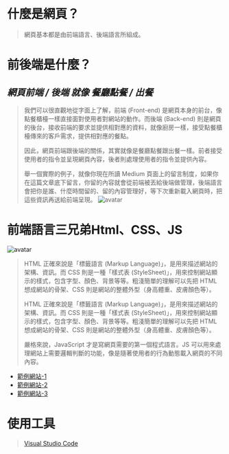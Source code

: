 # 什麼是網頁？
>
> 網頁基本都是由前端語言、後端語言所組成。
>
>
# 前後端是什麼？
>
## __*網頁前端 / 後端 就像 餐廳點餐 / 出餐*__
>
>我們可以很直觀地從字面上了解，前端 (Front-end) 是網頁本身的前台，像點餐櫃檯一樣直接面對使用者對網站的動作。而後端 (Back-end) 則是網頁的後台，接收前端的要求並提供相對應的資料，就像廚房一樣，接受點餐櫃檯傳來的客戶需求，提供相對應的餐點。
>
>因此，網頁前端跟後端的關係，其實就像是餐廳點餐跟出餐一樣。前者接受使用者的指令並呈現網頁內容，後者則處理使用者的指令並提供內容。
>
>舉一個實際的例子，就像你現在所讀 Medium 頁面上的留言制度，如果你在這篇文章底下留言，你留的內容就會從前端被丟給後端做管理，後端語言會把你是誰、什麼時間留的、留的內容管理好，等下次重新載入網頁時，把這些資訊再送給前端呈現。
![avatar](https://cdn-images-1.medium.com/max/1000/1*DMLL29PVpc2xBW3Aeq-RIg.jpeg)
>
>
# 前端語言三兄弟Html、CSS、JS
>
![avatar](https://i.imgur.com/GIqgBgG.jpg)
>
>HTML 正確來說是「標籤語言 (Markup Language)」，是用來描述網站的架構、資訊。而 CSS 則是一種「樣式表 (StyleSheet)」，用來控制網站顯示的樣式，包含字型、顏色、背景等等。粗淺簡單的理解可以先把 HTML 想成網站的骨架、CSS 則是網站的整體外型（身高體重、皮膚顏色等）。
>
>HTML 正確來說是「標籤語言 (Markup Language)」，是用來描述網站的架構、資訊。而 CSS 則是一種「樣式表 (StyleSheet)」，用來控制網站顯示的樣式，包含字型、顏色、背景等等。粗淺簡單的理解可以先把 HTML 想成網站的骨架、CSS 則是網站的整體外型（身高體重、皮膚顏色等）。
>
>嚴格來說，JavaScript 才是寫網頁需要的第一個程式語言。JS 可以用來處理網站上需要邏輯判斷的功能，像是隨著使用者的行為動態載入網頁的不同內容。
>
* [範例網站-1](https://www.wix.com/website-template/view/html/1733?siteId=d68a8fe9-c5db-4d3c-8c32-49f2b045254a&metaSiteId=fc9c78cf-aa67-4669-9224-ffbc4e23d5b7&originUrl=https%3A%2F%2Fzh.wix.com%2Fwebsite%2Ftemplates%2Fhtml%2Fonline-store)
* [範例網站-2](https://www.apple.com/tw/)
* [範例網站-3](http://www.bestjquery.com/?gCZVK10o)
>
# 使用工具
>[Visual Studio Code](https://code.visualstudio.com/)


